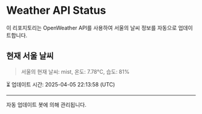 
# Weather API Status

이 리포지토리는 OpenWeather API를 사용하여 서울의 날씨 정보를 자동으로 업데이트합니다.

## 현재 서울 날씨
> 서울의 현재 날씨: mist, 온도: 7.78°C, 습도: 81%

⏳ 업데이트 시간: 2025-04-05 22:13:58 (UTC)

---
자동 업데이트 봇에 의해 관리됩니다.
